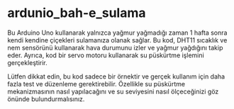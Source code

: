 # ardunio_bah-e_sulama
Bu Arduino Uno kullanarak yalnızca yağmur yağmadığı zaman 1 hafta sonra kendi kendine çiçekleri sulamanıza olanak sağlar.
Bu kod, DHT11 sıcaklık ve nem sensörünü kullanarak hava durumunu izler ve yağmur yağdığını takip eder.
Ayrıca, kod bir servo motoru kullanarak su püskürtme işlemini gerçekleştirir.

Lütfen dikkat edin, bu kod sadece bir örnektir ve gerçek kullanım için daha fazla test ve düzenleme gerektirebilir. 
Özellikle su püskürtme mekanizmasının nasıl yapılacağını ve su seviyesini nasıl ölçeceğinizi göz önünde bulundurmalısınız.
